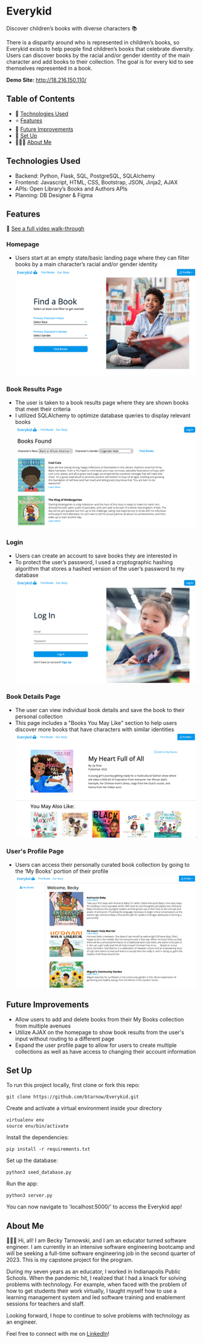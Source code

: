 # Everykid 
Discover children’s books with diverse characters 📚

There is a disparity around who is represented in children’s books, so Everykid exists to help people find children’s books that celebrate diversity. Users can discover books by the racial and/or gender identity of the main character and add books to their collection. The goal is for every kid to see themselves represented in a book.

**Demo Site:** http://18.216.150.110/

## Table of Contents
* 🤖 [Technologies Used](#technologies-used)
* ⭐ [Features](#features)
* 🚀 [Future Improvements](#future-improvements)
* 📖 [Set Up](#set-up)
* 👩🏼‍💻 [About Me](#about-me)

## Technologies Used
* Backend: Python, Flask, SQL, PostgreSQL, SQLAlchemy
* Frontend: Javascript, HTML, CSS, Bootstrap, JSON, Jinja2, AJAX
* APIs: Open Library’s Books and Authors APIs
* Planning: DB Designer & Figma 
<!-- * Data Model: 
![Data Model](/static/screenshots/data_model.png) -->

## Features
🎥 [See a full video walk-through](https://youtu.be/d1moGgvH0Ew)

### Homepage
* Users start at an empty state/basic landing page where they can filter books by a main character’s racial and/or gender identity
![Homepage](/static/screenshots/homepage.png)

### Book Results Page
* The user is taken to a book results page where they are shown books that meet their criteria 
* I utilized SQLAlchemy to optimize database queries to display relevant books 
![Book Results Page](/static/screenshots/book-results.png)

### Login 
* Users can create an account to save books they are interested in
* To protect the user’s password, I used a ​​cryptographic hashing algorithm that stores a hashed version of the user’s password to my database
![Book Results Page](/static/screenshots/login.png)

### Book Details Page 
* The user can view individual book details and save the book to their personal collection
* This page includes a "Books You May Like" section to help users discover more books that have characters with similar identities
![Book Details Page](/static/screenshots/book-details.png)

### User's Profile Page
* Users can access their personally curated book collection by going to the ‘My Books’ portion of their profile
![User's Page](/static/screenshots/user-collection.png)

## Future Improvements
* Allow users to add and delete books from their My Books collection from multiple avenues 
* Utilize AJAX on the homepage to show book results from the user's input without routing to a different page
* Expand the user profile page to allow for users to create multiple collections as well as have access to changing their account information 

## Set Up
To run this project locally, first clone or fork this repo:
```
git clone https://github.com/btarnow/Everykid.git
```
Create and activate a virtual environment inside your directory
```
virtualenv env
source env/bin/activate
```
Install the dependencies:
```
pip install -r requirements.txt
```

Set up the database:
```
python3 seed_database.py
```
Run the app:
```
python3 server.py
```
You can now navigate to 'localhost:5000/' to access the Everykid app!

## About Me
👩🏼‍💻 Hi, all! I am Becky Tarnowski, and I am an educator turned software engineer. I am currently in an intensive software engineering bootcamp and will be seeking a full-time software engineering job in the second quarter of 2023. This is my capstone project for the program.

During my seven years as an educator, I worked in Indianapolis Public Schools. When the pandemic hit, I realized that I had a knack for solving problems with technology. For example, when faced with the problem of how to get students their work virtually, I taught myself how to use a learning management system and led software training and enablement sessions for teachers and staff. 

Looking forward, I hope to continue to solve problems with technology as an engineer. 

Feel free to connect with me on [LinkedIn](https://www.linkedin.com/in/becky-tarnowski/)!




